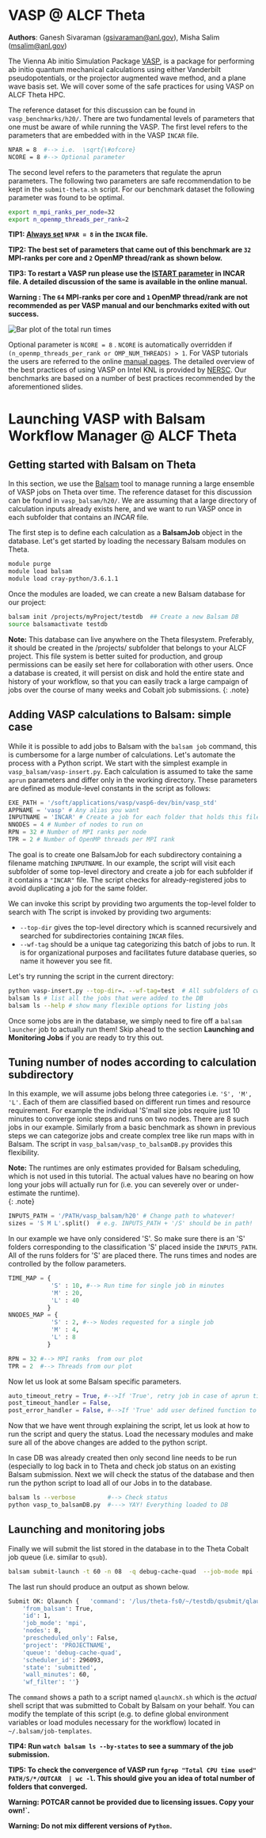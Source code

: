 # VASP @ ALCF Theta 

**Authors**: Ganesh Sivaraman (gsivaraman@anl.gov), Misha Salim (msalim@anl.gov)

The Vienna Ab initio Simulation Package [VASP], is a package for performing ab initio quantum mechanical calculations using either Vanderbilt pseudopotentials, or the projector augmented wave method, and a plane wave basis set.  We will cover some of the safe practices for using VASP on ALCF Theta HPC. 

The reference dataset for this discussion can be found in `vasp_benchmarks/h20/`. There are two fundamental levels of parameters that one must be aware of while running the VASP. The first level refers to the parameters that are embedded with in the VASP `INCAR` file. 

```bash
NPAR = 8  #--> i.e.  \sqrt{\#ofcore}
NCORE = 8 #--> Optional parameter 
```

The second level refers to the parameters that regulate the aprun parameters. The following two parameters are safe recommendation to be kept in the  `submit-theta.sh` script. For our benchmark dataset the following parameter was found to be optimal. 

```bash
export n_mpi_ranks_per_node=32
export n_openmp_threads_per_rank=2
```

**TIP1: [Always set] `NPAR = 8`  in the `INCAR` file.**

**TIP2: The best set of parameters  that came out of this benchmark are `32` MPI-ranks per core and  `2` OpenMP thread/rank as shown below.**

**TIP3: To restart a VASP run please use the [ISTART parameter] in INCAR file. A detailed discussion of the same is available in the online manual.**

**Warning : The `64` MPI-ranks per core and  `1` OpenMP thread/rank are not recommended as per  VASP manual and our benchmarks exited with out success.**

![Bar plot of the total  run times](vasp_benchmarks/analysis/benchmark.png)

Optional parameter is `NCORE = 8`  . `NCORE` is automatically overridden if `(n_openmp_threads_per_rank or OMP_NUM_THREADS) > 1`. 
For  VASP tutorials the users are referred to the online [manual pages].  The detailed overview of the best practices of using VASP on Intel KNL is provided by [NERSC].  Our benchmarks are based on a number of best practices recommended by the aforementioned slides.


[VASP]: https://en.wikipedia.org/wiki/Vienna_Ab_initio_Simulation_Package
[Always set]: https://cms.mpi.univie.ac.at/wiki/index.php/NPAR
[manual pages]: http://cms.mpi.univie.ac.at/wiki/index.php/The_VASP_Manual
[NERSC]: https://www.nersc.gov/assets/Uploads/Using-VASP-at-NERSC-20180629.pdf
[ISTART parameter]: http://cms.mpi.univie.ac.at/wiki/index.php/ISTART
[Balsam]: https://balsam.alcf.anl.gov/

# Launching VASP with Balsam Workflow Manager @ ALCF Theta 

## Getting started with Balsam on Theta
In this section, we use the [Balsam] tool to manage running a large ensemble of
VASP jobs on Theta over time.  The reference dataset for this discussion
can be found in `vasp_balsam/h20/`. We are assuming that a large directory of calculation
inputs already exists here, and we want to run VASP once in each subfolder that contains an
*INCAR* file.  

The first step is to define each calculation as a **BalsamJob** object in the database. Let's get
started by loading the necessary Balsam modules on Theta.

```bash
module purge
module load balsam
module load cray-python/3.6.1.1
```

Once the modules are loaded, we can create a new Balsam database for our
project: 

```bash
balsam init /projects/myProject/testdb  ## Create a new Balsam DB
source balsamactivate testdb
```

**Note:** This database can live anywhere on the Theta filesystem. Preferably,
it should be created in the /projects/ subfolder that belongs to your ALCF
project. This file system is better suited for production, and group
permissions can be easily set here for collaboration with other users. Once a
database is created, it will persist on disk and hold the entire state and
history of your workflow, so that you can easily track a large campaign of jobs
over the course of many weeks and Cobalt job submissions.
{: .note}


## Adding VASP calculations to Balsam: simple case
While it is possible to add jobs to Balsam with the `balsam job` command, this
is cumbersome for a large number of calculations.  Let's automate the process
with a Python script.  We start with the simplest example in
`vasp_balsam/vasp-insert.py`.  Each calculation is assumed to take the same
`aprun` parameters and differ only in the working directory. These parameters
are defined as module-level constants in the script as follows:

```python
EXE_PATH = '/soft/applications/vasp/vasp6-dev/bin/vasp_std'
APPNAME = 'vasp' # Any alias you want
INPUTNAME = 'INCAR' # Create a job for each folder that holds this filename
NNODES = 4 # Number of nodes to run on
RPN = 32 # Number of MPI ranks per node
TPR = 2 # Number of OpenMP threads per MPI rank

```

The goal is to create one BalsamJob for each subdirectory containing a filename
matching `INPUTNAME`. In our example, the script will visit each subfolder of some
top-level directory and create a job for each subfolder if it contains a `"INCAR"` 
file. The script checks for already-registered jobs to avoid duplicating a job for
the same folder.

We can invoke this script by providing two arguments the top-level folder to search with 
The script is invoked by providing two arguments: 

- `--top-dir` gives the top-level directory which is scanned recursively and
  searched for subdirectories containing `INCAR` files.
- `--wf-tag` should be a unique tag categorizing this batch of jobs to run. It
  is for organizational purposes and facilitates future database queries, so
  name it however you see fit.

Let's try running the script in the current directory:

```bash
python vasp-insert.py --top-dir=. --wf-tag=test  # All subfolders of cwd loaded to DB 
balsam ls # list all the jobs that were added to the DB
balsam ls --help # show many flexible options for listing jobs
```

Once some jobs are in the database, we simply need to fire off a `balsam
launcher` job to actually run them! Skip ahead to the section **Launching and 
Monitoring Jobs** if you are ready to try this out.

## Tuning number of nodes according to calculation subdirectory
In this example, we will assume jobs belong three categories i.e. `'S', 'M',
'L'`. Each of them are classified based on different run times and resource
requirement. For example the individual 'S'mall size jobs require just 10
minutes to converge ionic steps and runs on two nodes. There are 8 such jobs in
our example. Similarly from a basic benchmark as shown in previous steps we can
categorize jobs and create complex tree like run maps with in Balsam.
The script in `vasp_balsam/vasp_to_balsamDB.py` provides this flexibility. 

**Note:** The runtimes are only estimates provided for Balsam scheduling, which
is not used in this tutorial. The actual values have no bearing on how long
your jobs will actually run for (i.e. you can severely over or under-estimate the runtime).  
{: .note}


```python
INPUTS_PATH = '/PATH/vasp_balsam/h20' # Change path to whatever!
sizes = 'S M L'.split()  # e.g. INPUTS_PATH + '/S' should be in path!

```

In our example we have only considered 'S'. So make sure there is an 'S' folders corresponding to the  classification 'S' placed inside the  `INPUTS_PATH`. All of the runs  folders for 'S' are placed there. The runs times and nodes are controlled by the follow parameters.

```python
TIME_MAP = {
            'S' : 10, #--> Run time for single job in minutes
            'M' : 20,
            'L' : 40
           }
NNODES_MAP = {
            'S' : 2, #--> Nodes requested for a single job
            'M' : 4,
            'L' : 8
           }

RPN = 32 #--> MPI ranks  from our plot
TPR = 2  #--> Threads from our plot
```

Now let us look at some Balsam specific parameters. 

```python
auto_timeout_retry = True, #-->If 'True', retry job in case of aprun time outs
post_timeout_handler = False,
post_error_handler = False, #-->If 'True' add user defined function to handle error!
```
Now that we have went through explaining the script, let us look at how to run the script and query the status. Load the necessary modules and make sure all of the above changes are added to the python script. 


In case DB was already created then only second line needs to be run (especially to log back in to Theta and check job status on an existing Balsam submission. Next we will check the status of the database  and then run the python script to load all of our Jobs in to the database. 

```bash
balsam ls --verbose         #--> Check status
python vasp_to_balsamDB.py  #---> YAY! Everything loaded to DB 
```

## Launching and monitoring jobs

Finally we will submit the list stored in the database in to the Theta Cobalt job queue (i.e. similar to `qsub`). 

```bash
balsam submit-launch -t 60 -n 08  -q debug-cache-quad  --job-mode mpi -A PROJECTNAME #-->change  the value to -A parameter
```

The last run should produce an output as shown below. 

```bash
Submit OK: Qlaunch {   'command': '/lus/theta-fs0/~/testdb/qsubmit/qlaunch1.sh',
    'from_balsam': True,
    'id': 1,
    'job_mode': 'mpi',
    'nodes': 8,
    'prescheduled_only': False,
    'project': 'PROJECTNAME',
    'queue': 'debug-cache-quad',
    'scheduler_id': 296093,
    'state': 'submitted',
    'wall_minutes': 60,
    'wf_filter': ''}
```

The `command` shows a path to a script named
`qlaunchX.sh` which is the *actual* shell script that was submitted to Cobalt by Balsam on your behalf.
You can modify the template of this script (e.g. to define global environment variables or load
modules necessary for the workflow) located in `~/.balsam/job-templates`.

**TIP4: Run `watch balsam ls --by-states` to see  a summary of the job submission.** 

**TIP5: To check the convergence of VASP run `fgrep "Total CPU time used"   PATH/S/*/OUTCAR  | wc -l`. This should give you an idea of total number of folders that converged.** 

**Warning: POTCAR cannot be provided due to licensing issues. Copy your own!`.**

**Warning: Do not mix different versions of `Python`.**




